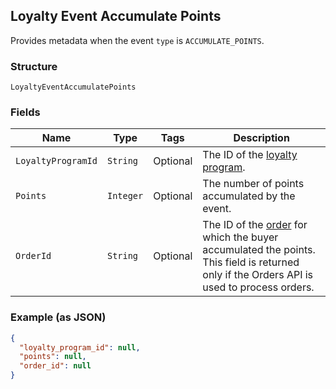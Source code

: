## Loyalty Event Accumulate Points

Provides metadata when the event `type` is `ACCUMULATE_POINTS`.

### Structure

`LoyaltyEventAccumulatePoints`

### Fields

| Name | Type | Tags | Description |
|  --- | --- | --- | --- |
| `LoyaltyProgramId` | `String` | Optional | The ID of the [loyalty program](#type-LoyaltyProgram). |
| `Points` | `Integer` | Optional | The number of points accumulated by the event. |
| `OrderId` | `String` | Optional | The ID of the [order](#type-Order) for which the buyer accumulated the points.<br>This field is returned only if the Orders API is used to process orders. |

### Example (as JSON)

```json
{
  "loyalty_program_id": null,
  "points": null,
  "order_id": null
}
```

